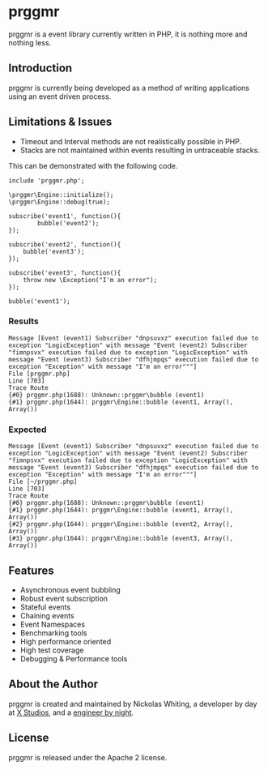 # prggmr

prggmr is a event library currently written in PHP, it is nothing more and nothing less.

## Introduction

prggmr is currently being developed as a method of writing applications using an event driven process.

## Limitations & Issues

* Timeout and Interval methods are not realistically possible in PHP.
* Stacks are not maintained within events resulting in untraceable stacks.

This can be demonstrated with the following code.

    include 'prggmr.php';

    \prggmr\Engine::initialize();
    \prggmr\Engine::debug(true);

    subscribe('event1', function(){
            bubble('event2');
    });

    subscribe('event2', function(){
        bubble('event3');
    });

    subscribe('event3', function(){
        throw new \Exception("I'm an error");
    });

    bubble('event1');

### Results

    Message [Event (event1) Subscriber "dnpsuvxz" execution failed due to exception "LogicException" with message "Event (event2) Subscriber "fimnpsvx" execution failed due to exception "LogicException" with message "Event (event3) Subscriber "dfhjmpqs" execution failed due to exception "Exception" with message "I'm an error"""]
    File [prggmr.php]
    Line [703]
    Trace Route
    {#0} prggmr.php(1688): Unknown::prggmr\bubble (event1)
    {#1} prggmr.php(1644): prggmr\Engine::bubble (event1, Array(), Array())

### Expected

    Message [Event (event1) Subscriber "dnpsuvxz" execution failed due to exception "LogicException" with message "Event (event2) Subscriber "fimnpsvx" execution failed due to exception "LogicException" with message "Event (event3) Subscriber "dfhjmpqs" execution failed due to exception "Exception" with message "I'm an error"""]
    File [~/prggmr.php]
    Line [703]
    Trace Route
    {#0} prggmr.php(1688): Unknown::prggmr\bubble (event1)
    {#1} prggmr.php(1644): prggmr\Engine::bubble (event1, Array(), Array())
    {#2} prggmr.php(1644): prggmr\Engine::bubble (event2, Array(), Array())
    {#3} prggmr.php(1644): prggmr\Engine::bubble (event3, Array(), Array())

## Features
* Asynchronous event bubbling
* Robust event subscription
* Stateful events
* Chaining events
* Event Namespaces
* Benchmarking tools
* High performance oriented
* High test coverage
* Debugging & Performance tools

## About the Author

prggmr is created and maintained by Nickolas Whiting, a developer by day at [X Studios](http://www.xstudiosinc.com), and a [engineer by night](http://github.com/nwhitingx).

## License

prggmr is released under the Apache 2 license.